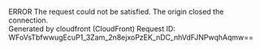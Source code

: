 ERROR The request could not be satisfied. The origin closed the connection.  
Generated by cloudfront (CloudFront) Request ID: WFoVsTbfwwugEcuP1\_3Zam\_2n8ejxoPzEK\_nDC\_nhVdFJNPwqhAqmw==